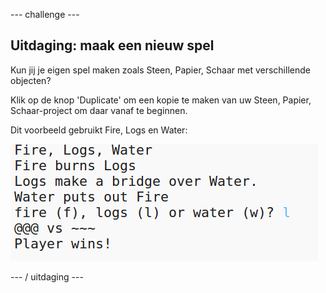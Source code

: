 \--- challenge \---

## Uitdaging: maak een nieuw spel

Kun jij je eigen spel maken zoals Steen, Papier, Schaar met verschillende objecten?

Klik op de knop 'Duplicate' om een ​​kopie te maken van uw Steen, Papier, Schaar-project om daar vanaf te beginnen.

Dit voorbeeld gebruikt Fire, Logs en Water:

![screenshot](images/rps-fire.png)

\--- / uitdaging \---